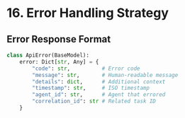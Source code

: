 # 16. Error Handling Strategy

## Error Response Format
```python
class ApiError(BaseModel):
    error: Dict[str, Any] = {
        "code": str,          # Error code
        "message": str,       # Human-readable message
        "details": dict,      # Additional context
        "timestamp": str,     # ISO timestamp
        "agent_id": str,      # Agent that errored
        "correlation_id": str # Related task ID
    }
```
